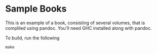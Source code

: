 # Sample Books

This is an example of a book, consisting of several volumes, that is compliled using pandoc. You'll need GHC installed along with pandoc. 

To build, run the following

```
make 
```